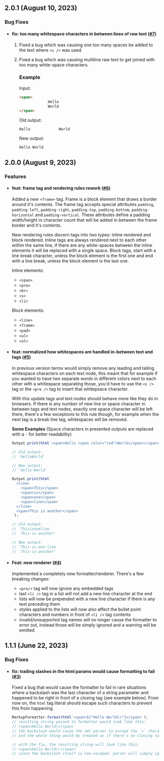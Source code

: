 ## 2.0.1 (August 10, 2023)

### Bug Fixes

- #### fix: too many whitespace characters in between lines of raw text ([#7](https://github.com/ncpa0cpl/termx-markup/pull/7))

  1. Fixed a bug which was causing one too many spaces be added to the text where `<s />` was used.
  2. Fixed a bug which was causing multiline raw text to get joined with too many white-space characters.
  
      ### Example
      Input:
      ```html
      <span>
                   Hello
                   World
      </span>
      ```
      Old output:
      ```
      Hello             World
      ```
      New output:
      ```
      Hello World
      ```

## 2.0.0 (August 9, 2023)

### Features

- #### feat: frame tag and rendering rules rework ([#6](https://github.com/ncpa0cpl/termx-markup/pull/6))

  Added a new `<frame>` tag. Frame is a block element that draws a border around it's contents. The frame tag accepts special attributes `padding`, `padding-left`, `padding-right`, `padding-top`, `padding-bottom`, `padding-horizontal` and `padding-vertical`. These attributes define a padding width/height in character count that will be added in between the frame border and it's contents.

  New rendering rules discern tags into two types: inline rendered and block rendered. Inline tags are always rendered next to each other within the same line, if there are any white-spaces between the inline elements it will be replaced with a single space. Block tags, start with a line break character, unless the block element is the first one and end with a line break, unless the block element is the last one.

  Inline elements:

  - `<span>`
  - `<pre>`
  - `<br>`
  - `<s>`
  - `<li>`

  Block elements:

  - `<line>`
  - `<frame>`
  - `<pad>`
  - `<ul>`
  - `<ol>`

- #### feat: normalized how whitespaces are handled in-between text and tags ([#5](https://github.com/ncpa0cpl/termx-markup/pull/5))

  In previous version termx would simply remove any leading and tailing whitespace characters on each text node, this meant that for example if you wanted to have two separate words in different colors next to each other with a whitespace separating those, you'd have to use the `<s />` tag or the `<pre />` tag to insert that whitepsace character.

  With this update tags and text nodes should behave more like they do in browsers. If there is any number of new line or space character in between tags and text nodes, exactly one space character will be left there, there's a few exceptions to this rule though, for example when the next tag is a break line tag, whitespaces will be removed.

  **Some Examples**
  (Space characters in presented outputs are replaced with a `·` for better readability)

  ```ts
  Output.print(html`<span>Hello <span color="red">World</span></span>`);

  // Old output:
  // 'HelloWorld'

  // New output:
  // 'Hello·World'

  Output.print(html`
    <line>
      <span>This</span>
      <span>is</span>
      <span>one</span>
      <span>line</span>
    </line>
    <span>This is another</span>
  `);

  // Old output:
  // 'Thisisoneline
  //  This·is·another'

  // New output:
  // 'This·is·one·line
  //  This·is·another'
  ```

- #### Feat: new renderer ([#4](https://github.com/ncpa0cpl/termx-markup/pull/4))

  Implemented a completely new formatter/renderer. There's a few breaking changes:

  - `<pre/>` tag will now ignore any embedded tags
  - last `<li />` tag in a list will not add a new line character at the end
  - lists will now be prepended with a new line character if there is any text preceding them
  - styles applied to the lists will now also affect the bullet point characters and numbers in front of `<li />` tag contents
  - invalid/unsupported tag names will no longer cause the formatter to error out, instead those will be simply ignored and a warning will be emitted

## 1.1.1 (June 22, 2023)

### Bug Fixes

- #### fix: trailing slashes in the html params would cause formatting to fail ([#3](https://github.com/ncpa0cpl/termx-markup/pull/3))

  Fixed a bug that would cause the formatter to fail in rare situations where a backslash was the last character of a string parameter and happened to be right in front of a closing tag (see example below). From now on, the `html` tag literal should escape such characters to prevent this from happening.

  ```ts
  MarkupFormatter.format(html`<span>${"Hello World\\"}</span>`);
  // resulting string passed to formatter would look like this:
  // <span>Hello World\</span>
  // the backslash would cause the xml parser to escape the `<` character
  // and the whole thing would be treated as if there's no closing tag

  // with the fix, the resulting string will look like this:
  // <span>Hello World\\</span>
  // since the backslash itself is now escaped, parser will simply ignore it
  ```
